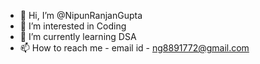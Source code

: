- 👋 Hi, I’m @NipunRanjanGupta
- 👀 I’m interested in Coding
- 🌱 I’m currently learning DSA
- 📫 How to reach me - email id - ng8891772@gmail.com

<!---
Nipunninja/Nipunninja is a ✨ special ✨ repository because its `README.md` (this file) appears on your GitHub profile.
You can click the Preview link to take a look at your changes.
--->
